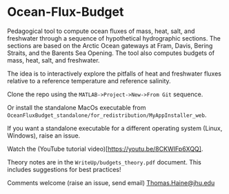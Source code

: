 # Ocean-Flux-Budget

Pedagogical tool to compute ocean fluxes of mass, heat, salt, and freshwater through a sequence of hypothetical hydrographic sections. 
The sections are based on the Arctic Ocean gateways at Fram, Davis, Bering Straits, and the Barents Sea Opening.
The tool also computes budgets of mass, heat, salt, and freshwater. 

The idea is to interactively explore the pitfalls of heat and freshwater fluxes relative to a reference temperature and reference salinity.

Clone the repo using the `MATLAB->Project->New->From Git` sequence. 

Or install the standalone MacOs executable from `OceanFluxBudget_standalone/for_redistribution/MyAppInstaller_web`.

If you want a standalone executable for a different operating system (Linux, Windows), raise an issue.

Watch the (YouTube tutorial video)[https://youtu.be/8CKWIFp6XQQ].

Theory notes are in the `WriteUp/budgets_theory.pdf` document. This includes suggestions for best practices!

Comments welcome (raise an issue, send email)
Thomas.Haine@jhu.edu
